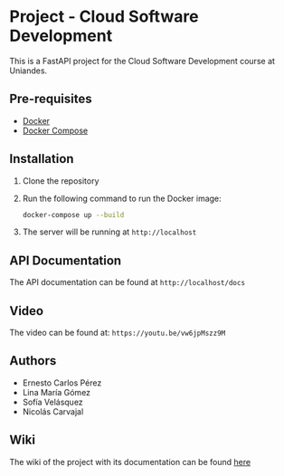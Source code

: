 # Project - Cloud Software Development

This is a FastAPI project for the Cloud Software Development course at Uniandes.

## Pre-requisites

- [Docker](https://docs.docker.com/get-docker/)
- [Docker Compose](https://docs.docker.com/compose/install/)

## Installation

1. Clone the repository
2. Run the following command to run the Docker image:

    ```bash
    docker-compose up --build
    ```

3. The server will be running at `http://localhost`

## API Documentation

The API documentation can be found at `http://localhost/docs`

## Video

The video can be found at: `https://youtu.be/vw6jpMszz9M`

## Authors

- Ernesto Carlos Pérez
- Lina María Gómez
- Sofía Velásquez
- Nicolás Carvajal

## Wiki

The wiki of the project with its documentation can be found [here](https://github.com/ncarvajalc/EntregaCloud/wiki)
